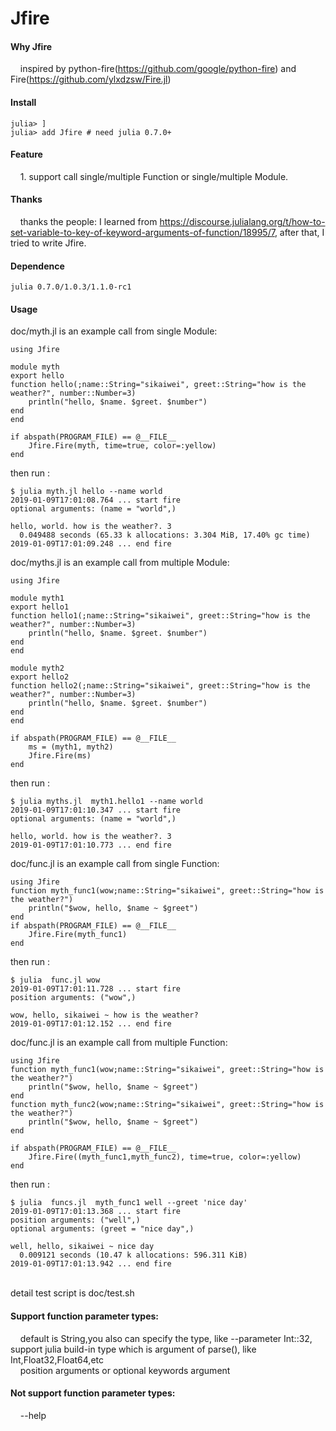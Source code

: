 # Jfire
#### Why Jfire <br>
&nbsp;&nbsp;&nbsp;&nbsp;inspired by python-fire(https://github.com/google/python-fire) and Fire(https://github.com/ylxdzsw/Fire.jl) <br>
#### Install<br>
```
julia> ] 
julia> add Jfire # need julia 0.7.0+
```
#### Feature<br>
&nbsp;&nbsp;&nbsp;&nbsp;1. support call single/multiple Function or single/multiple Module. <br>
#### Thanks<br>
&nbsp;&nbsp;&nbsp;&nbsp;thanks the  people: I learned from https://discourse.julialang.org/t/how-to-set-variable-to-key-of-keyword-arguments-of-function/18995/7, after that, I tried to write Jfire. <br>
#### Dependence<br>
```
julia 0.7.0/1.0.3/1.1.0-rc1
```

#### Usage<br>
doc/myth.jl is an example call from single Module:<br>
```
using Jfire

module myth
export hello
function hello(;name::String="sikaiwei", greet::String="how is the weather?", number::Number=3)
	println("hello, $name. $greet. $number")
end
end

if abspath(PROGRAM_FILE) == @__FILE__
	Jfire.Fire(myth, time=true, color=:yellow)
end
```
then run :
```
$ julia myth.jl hello --name world
2019-01-09T17:01:08.764 ... start fire
optional arguments: (name = "world",)

hello, world. how is the weather?. 3
  0.049488 seconds (65.33 k allocations: 3.304 MiB, 17.40% gc time)
2019-01-09T17:01:09.248 ... end fire
```
doc/myths.jl is an example call from multiple Module:<br>
```
using Jfire

module myth1
export hello1
function hello1(;name::String="sikaiwei", greet::String="how is the weather?", number::Number=3)
	println("hello, $name. $greet. $number")
end
end

module myth2
export hello2
function hello2(;name::String="sikaiwei", greet::String="how is the weather?", number::Number=3)
	println("hello, $name. $greet. $number")
end
end

if abspath(PROGRAM_FILE) == @__FILE__
	ms = (myth1, myth2)
	Jfire.Fire(ms)
end
```
then run :
```
$ julia myths.jl  myth1.hello1 --name world
2019-01-09T17:01:10.347 ... start fire
optional arguments: (name = "world",)

hello, world. how is the weather?. 3
2019-01-09T17:01:10.773 ... end fire
```
doc/func.jl is an example call from single Function:<br>
```
using Jfire
function myth_func1(wow;name::String="sikaiwei", greet::String="how is the weather?")
	println("$wow, hello, $name ~ $greet")
end
if abspath(PROGRAM_FILE) == @__FILE__
	Jfire.Fire(myth_func1)
end
```
then run :
```
$ julia  func.jl wow
2019-01-09T17:01:11.728 ... start fire
position arguments: ("wow",)

wow, hello, sikaiwei ~ how is the weather?
2019-01-09T17:01:12.152 ... end fire
```
doc/func.jl is an example call from multiple Function:<br>
```
using Jfire
function myth_func1(wow;name::String="sikaiwei", greet::String="how is the weather?")
	println("$wow, hello, $name ~ $greet")
end
function myth_func2(wow;name::String="sikaiwei", greet::String="how is the weather?")
	println("$wow, hello, $name ~ $greet")
end

if abspath(PROGRAM_FILE) == @__FILE__
	Jfire.Fire((myth_func1,myth_func2), time=true, color=:yellow)
end
```
then run :
```
$ julia  funcs.jl  myth_func1 well --greet 'nice day'
2019-01-09T17:01:13.368 ... start fire
position arguments: ("well",)
optional arguments: (greet = "nice day",)

well, hello, sikaiwei ~ nice day
  0.009121 seconds (10.47 k allocations: 596.311 KiB)
2019-01-09T17:01:13.942 ... end fire
```
<br>
detail test script is doc/test.sh<br>

#### Support function parameter types:<br>
&nbsp;&nbsp;&nbsp;&nbsp;default is String,you also can specify the type, like --parameter Int::32, support julia build-in type which is argument of parse(), like Int,Float32,Float64,etc<br>
&nbsp;&nbsp;&nbsp;&nbsp;position arguments or optional keywords argument<br>

#### Not support function parameter types:<br>
&nbsp;&nbsp;&nbsp;&nbsp;--help<br>

